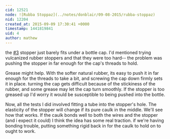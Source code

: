 ```yaml
---
cid: 12521
node: ![Rubba Stoppaz](../notes/donblair/09-08-2015/rubba-stoppaz)
nid: 12204
created_at: 2015-09-09 17:30:41 +0000
timestamp: 1441819841
uid: 4
author: mathew
---
```


the [#3](/n/3) stopper just barely fits under a bottle cap. I'd mentioned trying vulcanized rubber stoppers and that they were too hard-- the problem was pushing the stopper in far enough for the cap's threads to hold. 

Grease might help. With the softer natural rubber, its easy to push it in far enough for the threads to take a bit, and screwing the cap down firmly sets it in place.  turning the cap gets difficult because of the stickiness of the rubber, and some grease may let the cap turn smoothly. If the stopper is too greased up I'd worry it would be susceptible to being pushed into the bottle. 

Now, all the tests I did involved fitting a tube into the stopper's hole.  The elasticity of the stopper will change if its pure caulk in the middle. We'll see how that works.  If the caulk bonds well to both the wires and the stopper (and i expect it could) I think the idea has some real traction.  if we're having bonding trouble, putting something rigid back in for the caulk to hold on to ought to work. 

